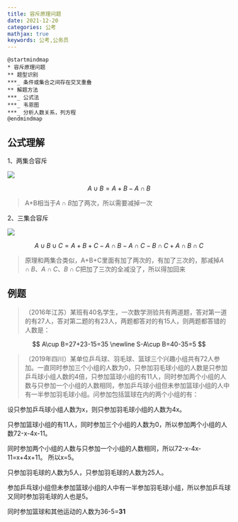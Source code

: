 ```yaml
---
title: 容斥原理问题
date: 2021-12-20
categories: 公考
mathjax: true
keywords: 公考,公务员
---
```


```puml
@startmindmap
* 容斥原理问题
** 题型识别
***_ 条件或集合之间存在交叉重叠
** 解题方法
***_ 公式法
***_ 韦恩图
***_ 分析人数关系，列方程
@endmindmap
```

## 公式理解

1、两集合容斥

![](https://images1.tqwba.com/20200725/r2x1rv3govj.png)

$$
A\cup B=A+B- A\cap B
$$

> A+B相当于$A\cap B$加了两次，所以需要减掉一次

2、三集合容斥

![](https://images1.tqwba.com/20200725/ivtuehnlw5p.png)

$$
A\cup B\cup C=A+B+C- A\cap B - A\cap C - B\cap C + A\cap B\cap C
$$

> 原理和两集合类似，A+B+C里面有加了两次的，有加了三次的，那减掉$A\cap B、A\cap C、B\cap C$把加了三次的全减没了，所以得加回来

## 例题

> （2016年江苏）某班有40名学生，一次数学测验共有两道题，答对第一道的有27人，答对第二题的有23人，两题都答对的有15人，则两题都答错的人数是：

$$
A\cup B=27+23-15=35 \newline
S-A\cup B=40-35=5
$$

> （2019年四川）某单位乒乓球、羽毛球、篮球三个兴趣小组共有72人参加。一直同时参加三个小组的人数为0，只参加羽毛球小组的人数是只参加乒乓球小组人数的4倍，只参加篮球小组的有11人，同时参加两个小组的人数与只参加一个小组的人数相同，参加乒乓球小组但未参加篮球小组的人中有一半参加羽毛球小组。问参加包括篮球在内的两个小组的有：

设只参加乒乓球小组人数为x，则只参加羽毛球小组的人数为4x。

只参加篮球小组的有11人，同时参加三个小组的人数为0，所以参加两个小组的人数72-x-4x-11。

同时参加两个小组的人数与只参加一个小组的人数相同，所以72-x-4x-11=x+4x+11。
所以x=5。

只参加羽毛球的人数为5人，只参加羽毛球的人数为25人。

参加乒乓球小组但未参加篮球小组的人中有一半参加羽毛球小组，所以参加乒乓球又同时参加羽毛球的人也是5。

同时参加篮球和其他运动的人数为36-5=**31**